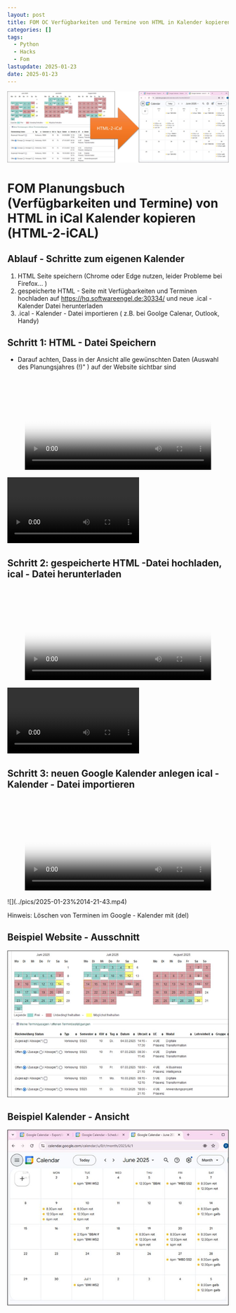 ```yaml
---
layout: post
title: FOM OC Verfügbarkeiten und Termine von HTML in Kalender kopieren
categories: []
tags:
  - Python
  - Hacks
  - Fom
lastupdate: 2025-01-23
date: 2025-01-23
---
```

![](../pics/image/2025-01-23-fom-html-cal-1737639635833.jpeg)
# FOM Planungsbuch (Verfügbarkeiten und Termine) von HTML in iCal Kalender kopieren (HTML-2-iCAL)

## Ablauf - Schritte zum eigenen Kalender 

1.  HTML Seite speichern (Chrome oder Edge nutzen, leider Probleme bei Firefox... )
2. gespeicherte HTML - Seite mit Verfügbarkeiten und Terminen hochladen auf  https://hq.softwareengel.de:30334/   und neue .ical -  Kalender Datei herunterladen 
3.  .ical - Kalender - Datei  importieren ( z.B. bei Goolge Calenar, Outlook, Handy)






## Schritt 1: HTML - Datei Speichern 
- Darauf achten, Dass in der Ansicht alle gewünschten Daten (Auswahl des Planungsjahres (!)" ) auf der Website sichtbar sind 

<figure class="video_container">
  <video width="100%"  controls="true" allowfullscreen="true" autoplay poster="/pics/2025-01-23%2014-17-13.mp4">
    <source src="/pics/2025-01-23%2014-17-13.mp4" type="video/mp4">
  </video>
</figure>

![](../pics/2025-01-23%2014-17-13.mp4)


## Schritt 2: gespeicherte HTML -Datei hochladen, ical - Datei herunterladen 

<figure class="video_container">
  <video width="100%"  controls="true" allowfullscreen="true" autoplay poster="/pics/2025-01-23%2014-18-01.mp4">
    <source src="/pics/2025-01-23%2014-18-01.mp4">
  </video>
</figure>

![](../pics/2025-01-23%2014-18-01.mp4)

## Schritt 3: neuen Google Kalender anlegen ical -Kalender - Datei importieren 
<figure class="video_container">
  <video width="100%"  controls="true" allowfullscreen="true" autoplay poster="/pics/2025-01-23%2014-21-43.mp4">
    <source src="/pics/2025-01-23%2014-21-43.mp4" type="video/mp4">
  </video>
</figure>
![](../pics/2025-01-23%2014-21-43.mp4)


Hinweis:  Löschen von Terminen im Google - Kalender mit (del) 




## Beispiel Website - Ausschnitt

![](../pics/image/2025-01-23-fom-html-cal-1737640665462.jpeg)
## Beispiel Kalender - Ansicht 
![](../pics/image/2025-01-23-fom-html-cal-1737640691238.jpeg)

